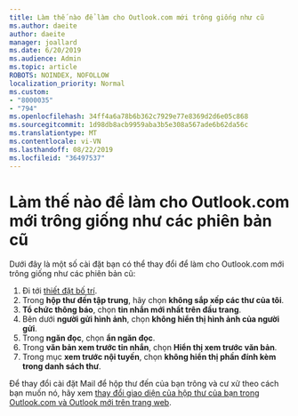 ```yaml
---
title: Làm thế nào để làm cho Outlook.com mới trông giống như cũ
ms.author: daeite
author: daeite
manager: joallard
ms.date: 6/20/2019
ms.audience: Admin
ms.topic: article
ROBOTS: NOINDEX, NOFOLLOW
localization_priority: Normal
ms.custom:
- "8000035"
- "794"
ms.openlocfilehash: 34ff4a6a78b6b362c7929e77e8369d2d6e05c868
ms.sourcegitcommit: 1d98db8acb9959aba3b5e308a567ade6b62da56c
ms.translationtype: MT
ms.contentlocale: vi-VN
ms.lasthandoff: 08/22/2019
ms.locfileid: "36497537"
---
```

# <a name="how-to-make-the-new-outlookcom-look-like-the-old-version"></a>Làm thế nào để làm cho Outlook.com mới trông giống như các phiên bản cũ

Dưới đây là một số cài đặt bạn có thể thay đổi để làm cho Outlook.com mới trông giống như các phiên bản cũ:

1. Đi tới [thiết đặt bố trí](https://outlook.live.com/mail/options/mail/layout).
1. Trong **hộp thư đến tập trung**, hãy chọn **không sắp xếp các thư của tôi**.
1. **Tổ chức thông báo**, chọn **tin nhắn mới nhất trên đầu trang**.
1. Bên dưới **người gửi hình ảnh**, chọn **không hiển thị hình ảnh của người gửi**.
1. Trong **ngăn đọc**, chọn **ẩn ngăn đọc**.
1. Trong **văn bản xem trước tin nhắn**, chọn **Hiển thị xem trước văn bản**.
1. Trong mục **xem trước nội tuyến**, chọn **không hiển thị phần đính kèm trong danh sách thư**.

Để thay đổi cài đặt Mail để hộp thư đến của bạn trông và cư xử theo cách bạn muốn nó, hãy xem [thay đổi giao diện của hộp thư của bạn trong Outlook.com và Outlook mới trên trang web](https://support.office.com/article/b41c2ecb-f23c-42b3-b7f8-659646d5e58c?wt.mc_id=Office_Outlook_com_Alchemy).